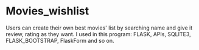 # Movies_wishlist
Users can create their own best movies' list by searching name and give it review, rating as they want. I used in this program: FLASK, APIs, SQLITE3, FLASK_BOOTSTRAP, FlaskForm  and so on.
